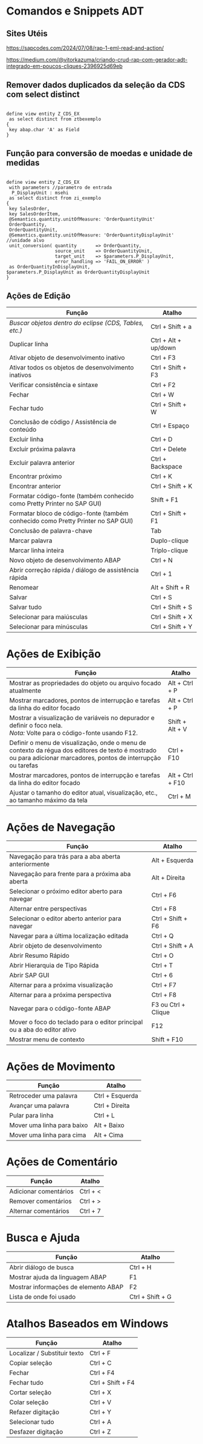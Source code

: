 # Comandos e Snippets ADT

## Sites Utéis

<https://sapcodes.com/2024/07/08/rap-1-eml-read-and-action/>

<https://medium.com/@vitorkazuma/criando-crud-rap-com-gerador-adt-integrado-em-poucos-cliques-2396925d69eb>

## Remover dados duplicados da seleção da CDS com select distinct

```cds

define view entity Z_CDS_EX
 as select distinct from ztbexemplo
{
 key abap.char 'A' as Field
}

```

## Função para conversão de moedas e unidade de medidas

```cds

define view entity Z_CDS_EX
 with parameters //parametro de entrada
  P_DisplayUnit : msehi
 as select distinct from zi_exemplo
{
 key SalesOrder,
 key SalesOrderItem,
 @Semantics.quantity.unitOfMeasure: 'OrderQuantityUnit'
 OrderQuantity,
 OrderQuantityUnit,
 @Semantics.quantity.unitOfMeasure: 'OrderQuantityDisplayUnit' //unidade alvo
 unit_conversion( quantity       => OrderQuantity,
                  source_unit    => OrderQuantityUnit,
                  target_unit    => $parameters.P_DisplayUnit,
                  error_handling => 'FAIL_ON_ERROR' )
 as OrderQuantityInDisplayUnit,
$parameters.P_DisplayUnit as OrderQuantityDisplayUnit
} 

```

## Ações de Edição

| Função | Atalho |
| --- | --- |
| *Buscar objetos dentro do eclipse (CDS, Tables, etc.)* | Ctrl + Shift + a |
| Duplicar linha | Ctrl + Alt + up/down |
| Ativar objeto de desenvolvimento inativo | Ctrl + F3 |
| Ativar todos os objetos de desenvolvimento inativos | Ctrl + Shift + F3 |
| Verificar consistência e sintaxe | Ctrl + F2 |
| Fechar | Ctrl + W |
| Fechar tudo | Ctrl + Shift + W |
| Conclusão de código / Assistência de conteúdo | Ctrl + Espaço |
| Excluir linha | Ctrl + D |
| Excluir próxima palavra | Ctrl + Delete |
| Excluir palavra anterior | Ctrl + Backspace |
| Encontrar próximo | Ctrl + K |
| Encontrar anterior | Ctrl + Shift + K |
| Formatar código-fonte (também conhecido como Pretty Printer no SAP GUI) | Shift + F1 |
| Formatar bloco de código-fonte (também conhecido como Pretty Printer no SAP GUI) | Ctrl + Shift + F1 |
| Conclusão de palavra-chave | Tab |
| Marcar palavra | Duplo-clique |
| Marcar linha inteira | Triplo-clique |
| Novo objeto de desenvolvimento ABAP | Ctrl + N |
| Abrir correção rápida / diálogo de assistência rápida | Ctrl + 1 |
| Renomear | Alt + Shift + R |
| Salvar | Ctrl + S |
| Salvar tudo | Ctrl + Shift + S |
| Selecionar para maiúsculas | Ctrl + Shift + X |
| Selecionar para minúsculas | Ctrl + Shift + Y |

# Ações de Exibição

| Função | Atalho |
| --- | --- |
| Mostrar as propriedades do objeto ou arquivo focado atualmente | Alt + Ctrl + P |
| Mostrar marcadores, pontos de interrupção e tarefas da linha do editor focado | Alt + Ctrl + P |
| Mostrar a visualização de variáveis no depurador e definir o foco nela. <br> *Nota:* Volte para o código-fonte usando F12. | Shift + Alt + V |
| Definir o menu de visualização, onde o menu de contexto da régua dos editores de texto é mostrado ou para adicionar marcadores, pontos de interrupção ou tarefas | Ctrl + F10 |
| Mostrar marcadores, pontos de interrupção e tarefas da linha do editor focado | Alt + Ctrl + F10 |
| Ajustar o tamanho do editor atual, visualização, etc., ao tamanho máximo da tela | Ctrl + M |

# Ações de Navegação

| Função | Atalho |
| --- | --- |
| Navegação para trás para a aba aberta anteriormente | Alt + Esquerda |
| Navegação para frente para a próxima aba aberta | Alt + Direita |
| Selecionar o próximo editor aberto para navegar | Ctrl + F6 |
| Alternar entre perspectivas | Ctrl + F8 |
| Selecionar o editor aberto anterior para navegar | Ctrl + Shift + F6 |
| Navegar para a última localização editada | Ctrl + Q |
| Abrir objeto de desenvolvimento | Ctrl + Shift + A |
| Abrir Resumo Rápido | Ctrl + O |
| Abrir Hierarquia de Tipo Rápida | Ctrl + T |
| Abrir SAP GUI | Ctrl + 6 |
| Alternar para a próxima visualização | Ctrl + F7 |
| Alternar para a próxima perspectiva | Ctrl + F8 |
| Navegar para o código-fonte ABAP | F3 ou Ctrl + Clique |
| Mover o foco do teclado para o editor principal ou a aba do editor ativo | F12 |
| Mostrar menu de contexto | Shift + F10 |

# Ações de Movimento

| Função | Atalho |
| --- | --- |
| Retroceder uma palavra | Ctrl + Esquerda |
| Avançar uma palavra | Ctrl + Direita |
| Pular para linha | Ctrl + L |
| Mover uma linha para baixo | Alt + Baixo |
| Mover uma linha para cima | Alt + Cima |

# Ações de Comentário

| Função | Atalho |
| --- | --- |
| Adicionar comentários | Ctrl + < |
| Remover comentários | Ctrl + > |
| Alternar comentários | Ctrl + 7 |

# Busca e Ajuda

| Função | Atalho |
| --- | --- |
| Abrir diálogo de busca | Ctrl + H |
| Mostrar ajuda da linguagem ABAP | F1 |
| Mostrar informações de elemento ABAP | F2 |
| Lista de onde foi usado | Ctrl + Shift + G |

# Atalhos Baseados em Windows

| Função | Atalho |
| --- | --- |
| Localizar / Substituir texto | Ctrl + F |
| Copiar seleção | Ctrl + C |
| Fechar | Ctrl + F4 |
| Fechar tudo | Ctrl + Shift + F4 |
| Cortar seleção | Ctrl + X |
| Colar seleção | Ctrl + V |
| Refazer digitação | Ctrl + Y |
| Selecionar tudo | Ctrl + A |
| Desfazer digitação | Ctrl + Z |
